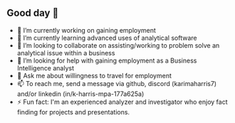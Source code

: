 ## Good day 👋



- 🔭 I’m currently working on gaining employment
- 🌱 I’m currently learning advanced uses of analytical software
- 👯 I’m looking to collaborate on assisting/working to problem solve an analytical issue within a business 
- 🤔 I’m looking for help with gaining employment as a Business Intelligence analyst
- 💬 Ask me about willingness to travel for employment
- 📫 To reach me, send a message via github, discord (karimaharris7) and/or linkedin (in/k-harris-mpa-177a625a)
- ⚡ Fun fact: I'm an experienced analyzer and investigator who enjoy fact finding for projects and presentations.
